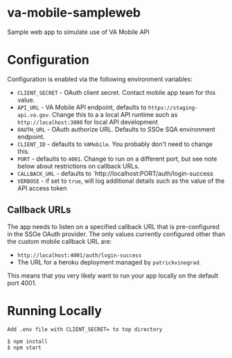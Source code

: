 # va-mobile-sampleweb
Sample web app to simulate use of VA Mobile API

# Configuration

Configuration is enabled via the following environment variables:

- `CLIENT_SECRET` - OAuth client secret. Contact mobile app team for this value.
- `API_URL` - VA Mobile API endpoint, defaults to `https://staging-api.va.gov`. 
Change this to a a local API runtime such as `http://localhost:3000` for 
local API development
- `OAUTH_URL` - OAuth authorize URL. Defaults to SSOe SQA environment endpoint.
- `CLIENT_ID` - defaults to `VAMobile`. You probably don't need to change this.
- `PORT` - defaults to  `4001`. Change to run on a different port, but see 
note below about restrictions on callback URLs.
- `CALLBACK_URL` - defaults to `http://localhost:PORT/auth/login-success
- `VERBOSE` - if set to `true`, will log additional details such as the value 
of the API access token

## Callback URLs

The app needs to listen on a specified callback URL that is pre-configured in 
the SSOe OAuth provider. The only values currently configured other than the 
custom mobile callback URL are:

- `http://localhost:4001/auth/login-success`
- The URL for a heroku deployment managed by `patrickvinograd`.

This means that you very likely want to run your app locally on the default 
port 4001.

# Running Locally

```
Add .env file with CLIENT_SECRET= to top directory

$ npm install
$ npm start

```
